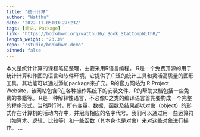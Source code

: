 ```yaml
---
title: "统计计算"
author: "Watthu"
date: "2022-11-05T03:27:23Z"
tags: [笔记, Package]
link: "https://bookdown.org/watthu16/_Book_StatCompWithR/"
length_weight: "23.3%"
repo: "rstudio/bookdown-demo"
pinned: false
---
```


本文是统计计算的课程笔记整理，主要采用R语言编程。 R是一个免费开源的用于统计计算和作图的语言和软件环境，它提供了广泛的统计工具和灵活高质量的图形工具，其功能可以通过添加package来扩充。R的官方网站为 R Project Website，该网站包含R在各种操作系统下的安装文件、R的帮助文档包括一些免费的书籍等。 R是一种解释性语言，不必像C之类的编译语言首先要构成一个完整的程序形式。当R运行时，所有变量、数据、函数及结果都以对象（object）的形式存在计算机的活动内存中，并冠有相应的名字代号。我们可以通过用一些运算符（如算术、逻辑、比较等）和一些函数（其本身也是对象）来对这些对象进行操作。 ...

